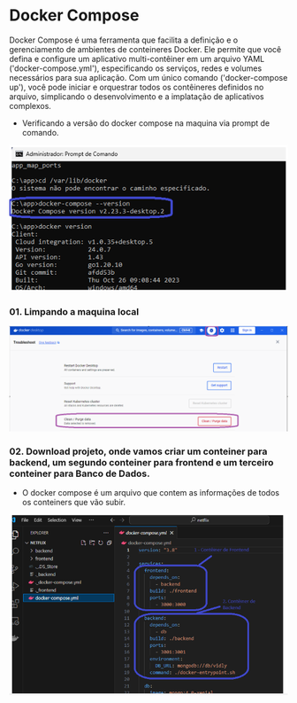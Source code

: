 # Docker Compose

Docker Compose é uma ferramenta que facilita a definição e o gerenciamento de ambientes de conteineres Docker. Ele permite que você defina e configure um aplicativo multi-contêiner em um arquivo YAML ('docker-compose.yml'), especificando os serviços, redes e volumes necessários para sua aplicação. Com um único comando ('docker-compose up'), você pode iniciar e orquestrar todos os contêineres definidos no arquivo, simplicando o desenvolvimento e a implatação de aplicativos complexos.

- Verificando a versão do docker compose na maquina via prompt de comando.

<img src="https://github.com/JosiTubaroski/Docker_Docker_Compose/blob/main/img/01_Verificar_Docker_Version.png">

### 01. Limpando a maquina local

<img src="https://github.com/JosiTubaroski/Docker_Docker_Compose/blob/main/img/02_Limpeza_Geral.png">

### 02. Download projeto, onde vamos criar um conteiner para backend, um segundo conteiner para frontend e um terceiro conteiner para Banco de Dados.

- O docker compose é um arquivo que contem as informações de todos os conteiners que vão subir.

<img src="https://github.com/JosiTubaroski/Docker_Docker_Compose/blob/main/img/03_Compose_Back_Front.png">






